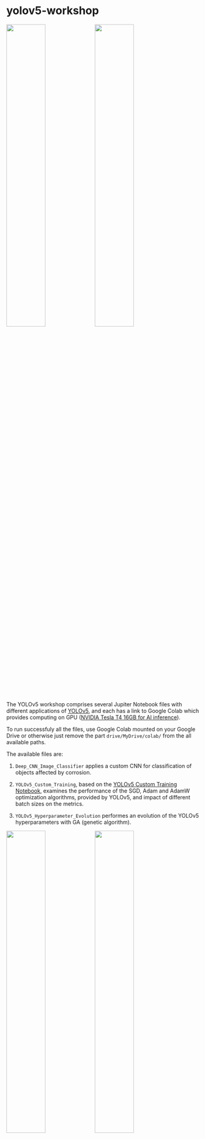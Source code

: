 # yolov5-workshop

<p>
<img src="https://github.com/dujest/yolov5-workshop/blob/main/results/port.gif" width="45%" />
<img src="https://github.com/dujest/yolov5-workshop/blob/main/results/windturbine.gif" width="45%" />
</p>

The YOLOv5 workshop comprises several Jupiter Notebook files with different applications of [YOLOv5](https://github.com/ultralytics/yolov5), and each has a link to Google Colab which provides computing on GPU ([NVIDIA Tesla T4 16GB for AI inference](https://www.nvidia.com/en-us/data-center/tesla-t4/)).

To run successfuly all the files, use Google Colab mounted on your Google Drive or otherwise just remove the part `drive/MyDrive/colab/` from the all available paths.

The available files are:

1. `Deep_CNN_Image_Classifier` applies a custom CNN for classification of objects affected by corrosion.

2. `YOLOv5_Custom_Training`, based on the [YOLOv5 Custom Training Notebook](https://colab.research.google.com/github/roboflow-ai/yolov5-custom-training-tutorial/blob/main/yolov5-custom-training.ipynb), examines the performance of the SGD, Adam and AdamW optimization algorithms, provided by YOLOv5, and impact of different batch sizes on the metrics.

3. `YOLOv5_Hyperparameter_Evolution` performes an evolution of the YOLOv5 hyperparameters with GA (genetic algorithm).

<p>
<img src="https://github.com/dujest/yolov5-workshop/blob/main/results/cruise_ship.gif" width="45%" />
<img src="https://github.com/dujest/yolov5-workshop/blob/main/results/portofsingapore.gif" width="45%" />
</p>

4. `Yolov5_DeepSort` deploys the [StrongSORT algorithm](https://github.com/mikel-brostrom/Yolov5_StrongSORT_OSNet) for multi object tracking, based on [DeepSORT](https://arxiv.org/abs/1703.07402) and [Kalman filtering](https://www.kalmanfilter.net/default.aspx).

<p>
<img src="https://drive.google.com/uc?id=1QqcmxwlpTGn1TSTeNlWZX8HJjJRao6Mc" width="90%" >
</p>
